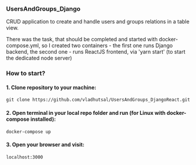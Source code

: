 ### UsersAndGroups_Django
CRUD application to create and handle users and groups relations in a table view.

There was the task, that should be completed and started with docker-compose.yml, so I created two containers - the first one runs Django backend, the second one - runs ReactJS frontend, via 'yarn start' (to start the dedicated node server)

### How to start?
#### 1. Clone repository to your machine:
```
git clone https://github.com/vladhutsal/UsersAndGroups_DjangoReact.git
```
#### 2. Open terminal in your local repo folder and run (for Linux with docker-compose installed):
```
docker-compose up
```

#### 3. Open your browser and visit:
```
localhost:3000
```
